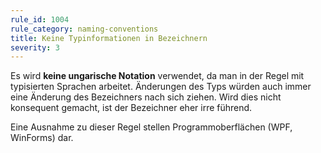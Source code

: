 ```yaml
---
rule_id: 1004
rule_category: naming-conventions
title: Keine Typinformationen in Bezeichnern
severity: 3
---
```

Es wird **keine ungarische Notation** verwendet, da man in der Regel mit typisierten Sprachen arbeitet. Änderungen des Typs würden auch immer eine Änderung des Bezeichners nach sich ziehen. Wird dies nicht konsequent gemacht, ist der Bezeichner eher irre führend.

Eine Ausnahme zu dieser Regel stellen Programmoberflächen (WPF, WinForms) dar.